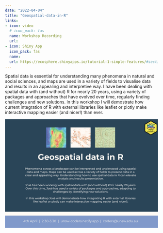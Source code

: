 ```yaml
---
date: "2022-04-04"
title: "Geospatial-data-in-R" 
links:
- icon: video
  # icon_pack: fas
  name: Workshop Recording 
  url: 
- icon: Shiny App
  icon_pack: fas
  name: 
  url: https://ecosphere.shinyapps.io/tutorial-1-simple-features/#section-interactive-maps-with-mapview
---
```

Spatial data is essential for understanding many phenomena in natural and social sciences, and maps are used in a variety of fields to visualise data and results in an appealing and interpretive way. I have been dealing with spatial data with (and without) R for nearly 20 years, using a variety of packages and approaches that have evolved over time, regularly finding challenges and new solutions. In this workshop I will demostrate how current integration of R with external libraries like leaflet or plotly make interactive mapping easier (and nicer!) than ever.

<img src="geospatial_flyer.png" width=1450 style = "margin-left: 0px; margin-right: 0px; float:right;" >


